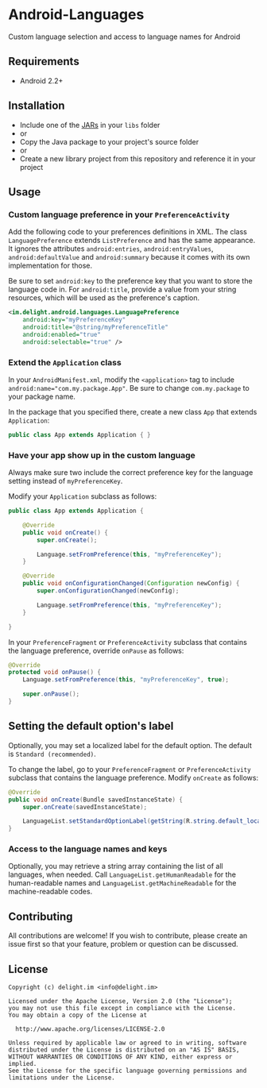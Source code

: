 # Android-Languages

Custom language selection and access to language names for Android

## Requirements

 * Android 2.2+

## Installation

 * Include one of the [JARs](JARs) in your `libs` folder
 * or
 * Copy the Java package to your project's source folder
 * or
 * Create a new library project from this repository and reference it in your project

## Usage

### Custom language preference in your `PreferenceActivity`

Add the following code to your preferences definitions in XML. The class `LanguagePreference` extends `ListPreference` and has the same appearance. It ignores the attributes `android:entries`, `android:entryValues`, `android:defaultValue` and `android:summary` because it comes with its own implementation for those.

Be sure to set `android:key` to the preference key that you want to store the language code in. For `android:title`, provide a value from your string resources, which will be used as the preference's caption.

```xml
<im.delight.android.languages.LanguagePreference
    android:key="myPreferenceKey"
    android:title="@string/myPreferenceTitle"
    android:enabled="true"
    android:selectable="true" />
```

### Extend the `Application` class

In your `AndroidManifest.xml`, modify the `<application>` tag to include `android:name="com.my.package.App"`. Be sure to change `com.my.package` to your package name.

In the package that you specified there, create a new class `App` that extends `Application`:

```java
public class App extends Application { }
```

### Have your app show up in the custom language

Always make sure two include the correct preference key for the language setting instead of `myPreferenceKey`.

Modify your `Application` subclass as follows:

```java
public class App extends Application {

    @Override
    public void onCreate() {
        super.onCreate();

        Language.setFromPreference(this, "myPreferenceKey");
    }

    @Override
    public void onConfigurationChanged(Configuration newConfig) {
        super.onConfigurationChanged(newConfig);

        Language.setFromPreference(this, "myPreferenceKey");
    }

}
```

In your `PreferenceFragment` or `PreferenceActivity` subclass that contains the language preference, override `onPause` as follows:

```java
@Override
protected void onPause() {
    Language.setFromPreference(this, "myPreferenceKey", true);

    super.onPause();
}
```

## Setting the default option's label

Optionally, you may set a localized label for the default option. The default is `Standard (recommended)`.

To change the label, go to your `PreferenceFragment` or `PreferenceActivity` subclass that contains the language preference. Modify `onCreate` as follows:

```java
@Override
public void onCreate(Bundle savedInstanceState) {
    super.onCreate(savedInstanceState);

    LanguageList.setStandardOptionLabel(getString(R.string.default_locale));
}
```

### Access to the language names and keys

Optionally, you may retrieve a string array containing the list of all languages, when needed. Call `LanguageList.getHumanReadable` for the human-readable names and `LanguageList.getMachineReadable` for the machine-readable codes.

## Contributing

All contributions are welcome! If you wish to contribute, please create an issue first so that your feature, problem or question can be discussed.

## License

```
Copyright (c) delight.im <info@delight.im>

Licensed under the Apache License, Version 2.0 (the "License");
you may not use this file except in compliance with the License.
You may obtain a copy of the License at

  http://www.apache.org/licenses/LICENSE-2.0

Unless required by applicable law or agreed to in writing, software
distributed under the License is distributed on an "AS IS" BASIS,
WITHOUT WARRANTIES OR CONDITIONS OF ANY KIND, either express or implied.
See the License for the specific language governing permissions and
limitations under the License.
```
